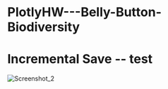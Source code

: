 # PlotlyHW---Belly-Button-Biodiversity


#  Incremental Save  --    test
 

![Screenshot_2](https://user-images.githubusercontent.com/82190357/136449113-8fd796ca-868a-4a72-a38f-b2a57f201b42.png)
